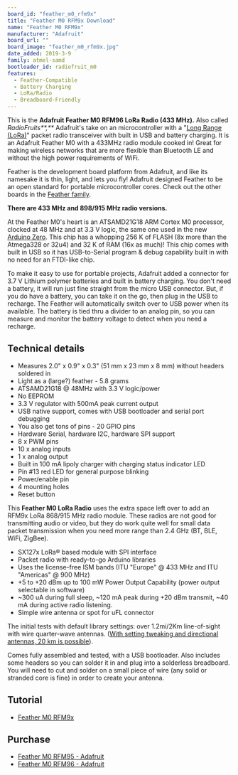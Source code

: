 ```yaml
---
board_id: "feather_m0_rfm9x"
title: "Feather M0 RFM9x Download"
name: "Feather M0 RFM9x"
manufacturer: "Adafruit"
board_url: ""
board_image: "feather_m0_rfm9x.jpg"
date_added: 2019-3-9
family: atmel-samd
bootloader_id: radiofruit_m0
features:
  - Feather-Compatible
  - Battery Charging
  - LoRa/Radio
  - Breadboard-Friendly
---
```


This is the **Adafruit Feather M0 RFM96 LoRa Radio (433 MHz).** Also called _RadioFruits**,**_ Adafruit's take on an microcontroller with a "[Long Range (LoRa)](https://www.lora-alliance.org/)" packet radio transceiver with built in USB and battery charging. It is an Adafruit Feather M0 with a 433MHz radio module cooked in! Great for making wireless networks that are more flexible than Bluetooth LE and without the high power requirements of WiFi.

Feather is the development board platform from Adafruit, and like its namesake it is thin, light, and lets you fly! Adafruit designed Feather to be an open standard for portable microcontroller cores. Check out the other boards in the [Feather family](https://www.adafruit.com/feather).

**There are 433 MHz and 898/915 MHz radio versions.**

At the Feather M0's heart is an ATSAMD21G18 ARM Cortex M0 processor, clocked at 48 MHz and at 3.3 V logic, the same one used in the new [Arduino Zero](https://www.adafruit.com/products/2843). This chip has a whopping 256 K of FLASH (8x more than the Atmega328 or 32u4) and 32 K of RAM (16x as much)! This chip comes with built in USB so it has USB-to-Serial program & debug capability built in with no need for an FTDI-like chip.

To make it easy to use for portable projects, Adafruit added a connector for 3.7 V Lithium polymer batteries and built in battery charging. You don't need a battery, it will run just fine straight from the micro USB connector. But, if you do have a battery, you can take it on the go, then plug in the USB to recharge. The Feather will automatically switch over to USB power when its available. The battery is tied thru a divider to an analog pin, so you can measure and monitor the battery voltage to detect when you need a recharge.

## Technical details

* Measures 2.0" x 0.9" x 0.3" (51 mm x 23 mm x 8 mm) without headers soldered in
* Light as a (large?) feather - 5.8 grams
* ATSAMD21G18 @ 48MHz with 3.3 V logic/power
* No EEPROM
* 3.3 V regulator with 500mA peak current output
* USB native support, comes with USB bootloader and serial port debugging
* You also get tons of pins - 20 GPIO pins
* Hardware Serial, hardware I2C, hardware SPI support
* 8 x PWM pins
* 10 x analog inputs
* 1 x analog output
* Built in 100 mA lipoly charger with charging status indicator LED
* Pin #13 red LED for general purpose blinking
* Power/enable pin
* 4 mounting holes
* Reset button

This **Feather M0 LoRa Radio** uses the extra space left over to add an RFM9x LoRa 868/915 MHz radio module. These radios are not good for transmitting audio or video, but they do work quite well for small data packet transmission when you need more range than 2.4 GHz (BT, BLE, WiFi, ZigBee).

* SX127x LoRa® based module with SPI interface
* Packet radio with ready-to-go Arduino libraries
* Uses the license-free ISM bands (ITU "Europe" @ 433 MHz and ITU "Americas" @ 900 MHz)
* +5 to +20 dBm up to 100 mW Power Output Capability (power output selectable in software)
* ~300 uA during full sleep, ~120 mA peak during +20 dBm transmit, ~40 mA during active radio listening.
* Simple wire antenna or spot for uFL connector

The initial tests with default library settings: over 1.2mi/2Km line-of-sight with wire quarter-wave antennas. ([With setting tweaking and directional antennas, 20 km is possible](http://forum.anarduino.com/posts/list/46.page#2854)).

Comes fully assembled and tested, with a USB bootloader. Also includes some headers so you can solder it in and plug into a solderless breadboard. You will need to cut and solder on a small piece of wire (any solid or stranded core is fine) in order to create your antenna.

## Tutorial

- [Feather M0 RFM9x](https://learn.adafruit.com/adafruit-feather-m0-radio-with-lora-radio-module)

## Purchase

* [Feather M0 RFM95 - Adafruit](https://www.adafruit.com/product/3178)
* [Feather M0 RFM96 - Adafruit](https://www.adafruit.com/product/3179)
